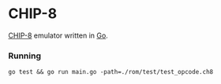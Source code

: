 # CHIP-8

[CHIP-8](https://en.wikipedia.org/wiki/CHIP-8) emulator written in [Go](https://golang.org/).

### Running

    go test && go run main.go -path=./rom/test/test_opcode.ch8
